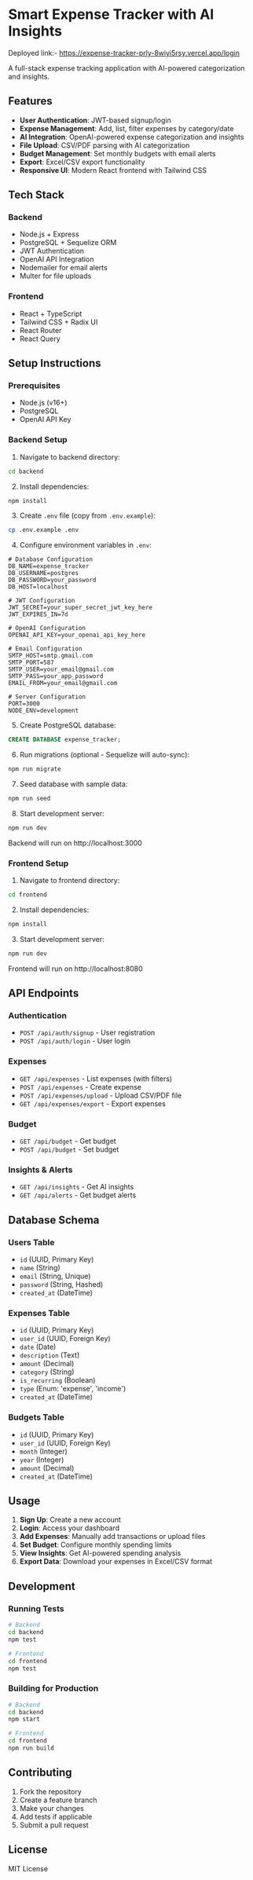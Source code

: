 # Smart Expense Tracker with AI Insights

Deployed link:-  https://expense-tracker-prly-8wiyi5rsy.vercel.app/login

A full-stack expense tracking application with AI-powered categorization and insights.

## Features

- **User Authentication**: JWT-based signup/login
- **Expense Management**: Add, list, filter expenses by category/date
- **AI Integration**: OpenAI-powered expense categorization and insights
- **File Upload**: CSV/PDF parsing with AI categorization
- **Budget Management**: Set monthly budgets with email alerts
- **Export**: Excel/CSV export functionality
- **Responsive UI**: Modern React frontend with Tailwind CSS

## Tech Stack

### Backend
- Node.js + Express
- PostgreSQL + Sequelize ORM
- JWT Authentication
- OpenAI API Integration
- Nodemailer for email alerts
- Multer for file uploads

### Frontend
- React + TypeScript
- Tailwind CSS + Radix UI
- React Router
- React Query

## Setup Instructions

### Prerequisites
- Node.js (v16+)
- PostgreSQL
- OpenAI API Key

### Backend Setup

1. Navigate to backend directory:
```bash
cd backend
```

2. Install dependencies:
```bash
npm install
```

3. Create `.env` file (copy from `.env.example`):
```bash
cp .env.example .env
```

4. Configure environment variables in `.env`:
```env
# Database Configuration
DB_NAME=expense_tracker
DB_USERNAME=postgres
DB_PASSWORD=your_password
DB_HOST=localhost

# JWT Configuration
JWT_SECRET=your_super_secret_jwt_key_here
JWT_EXPIRES_IN=7d

# OpenAI Configuration
OPENAI_API_KEY=your_openai_api_key_here

# Email Configuration
SMTP_HOST=smtp.gmail.com
SMTP_PORT=587
SMTP_USER=your_email@gmail.com
SMTP_PASS=your_app_password
EMAIL_FROM=your_email@gmail.com

# Server Configuration
PORT=3000
NODE_ENV=development
```

5. Create PostgreSQL database:
```sql
CREATE DATABASE expense_tracker;
```

6. Run migrations (optional - Sequelize will auto-sync):
```bash
npm run migrate
```

7. Seed database with sample data:
```bash
npm run seed
```

8. Start development server:
```bash
npm run dev
```

Backend will run on http://localhost:3000

### Frontend Setup

1. Navigate to frontend directory:
```bash
cd frontend
```

2. Install dependencies:
```bash
npm install
```

3. Start development server:
```bash
npm run dev
```

Frontend will run on http://localhost:8080

## API Endpoints

### Authentication
- `POST /api/auth/signup` - User registration
- `POST /api/auth/login` - User login

### Expenses
- `GET /api/expenses` - List expenses (with filters)
- `POST /api/expenses` - Create expense
- `POST /api/expenses/upload` - Upload CSV/PDF file
- `GET /api/expenses/export` - Export expenses

### Budget
- `GET /api/budget` - Get budget
- `POST /api/budget` - Set budget

### Insights & Alerts
- `GET /api/insights` - Get AI insights
- `GET /api/alerts` - Get budget alerts

## Database Schema

### Users Table
- `id` (UUID, Primary Key)
- `name` (String)
- `email` (String, Unique)
- `password` (String, Hashed)
- `created_at` (DateTime)

### Expenses Table
- `id` (UUID, Primary Key)
- `user_id` (UUID, Foreign Key)
- `date` (Date)
- `description` (Text)
- `amount` (Decimal)
- `category` (String)
- `is_recurring` (Boolean)
- `type` (Enum: 'expense', 'income')
- `created_at` (DateTime)

### Budgets Table
- `id` (UUID, Primary Key)
- `user_id` (UUID, Foreign Key)
- `month` (Integer)
- `year` (Integer)
- `amount` (Decimal)
- `created_at` (DateTime)

## Usage

1. **Sign Up**: Create a new account
2. **Login**: Access your dashboard
3. **Add Expenses**: Manually add transactions or upload files
4. **Set Budget**: Configure monthly spending limits
5. **View Insights**: Get AI-powered spending analysis
6. **Export Data**: Download your expenses in Excel/CSV format

## Development

### Running Tests
```bash
# Backend
cd backend
npm test

# Frontend
cd frontend
npm test
```

### Building for Production
```bash
# Backend
cd backend
npm start

# Frontend
cd frontend
npm run build
```

## Contributing

1. Fork the repository
2. Create a feature branch
3. Make your changes
4. Add tests if applicable
5. Submit a pull request

## License

MIT License